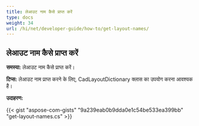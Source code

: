 ```yaml
---
title: लेआउट नाम कैसे प्राप्त करें
type: docs
weight: 34
url: /hi/net/developer-guide/how-to/get-layout-names/
---
```


## **लेआउट नाम कैसे प्राप्त करें**

**समस्या:** लेआउट नाम कैसे प्राप्त करें।

**टिप्स:** लेआउट नाम प्राप्त करने के लिए, CadLayoutDictionary क्लास का उपयोग करना आवश्यक है।

**उदाहरण:**

{{< gist "aspose-com-gists" "9a239eab0b9dda0e1c54be533ea399bb" "get-layout-names.cs" >}}
